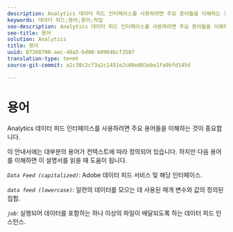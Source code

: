 ```yaml
---
description: Analytics 데이터 피드 인터페이스를 사용하려면 주요 용어들을 이해하는 것이 중요합니다.
keywords: 데이터 피드;용어;용어;작업
seo-description: Analytics 데이터 피드 인터페이스를 사용하려면 주요 용어들을 이해하는 것이 중요합니다.
seo-title: 용어
solution: Analytics
title: 용어
uuid: 87368708-aac-40a5-bd00-b0964bcf3507
translation-type: tm+mt
source-git-commit: a2c38c2cf3a2c1451e2c60e003ebe1fa9bfd145d

---
```



# 용어

Analytics 데이터 피드 인터페이스를 사용하려면 주요 용어들을 이해하는 것이 중요합니다.

이 안내서에는 대부분의 용어가 컨텍스트에 따라 정의되어 있습니다. 하지만 다음 용어를 이해하면 이 설명서를 읽을 때 도움이 됩니다.

*`Data Feed (capitalized)`*: Adobe 데이터 피드 서비스 및 해당 인터페이스.

*`data feed (lowercase)`*: 일련의 데이터를 모으는 데 사용된 매개 변수와 값의 정의된 집합.

*`job`*: 실행되어 데이터를 포함하는 하나 이상의 파일이 배달되도록 하는 데이터 피드 인스턴스.
